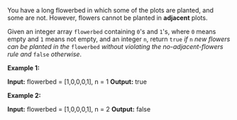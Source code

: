 You have a long flowerbed in which some of the plots are planted, and some are not. However, flowers cannot be planted in  **adjacent**  plots.

Given an integer array  `flowerbed`  containing  `0`'s and  `1`'s, where  `0`  means empty and  `1`  means not empty, and an integer  `n`, return  `true` _if_  `n`  _new flowers can be planted in the_  `flowerbed`  _without violating the no-adjacent-flowers rule and_  `false`  _otherwise_.

**Example 1:**

**Input:** flowerbed = [1,0,0,0,1], n = 1
**Output:** true

**Example 2:**

**Input:** flowerbed = [1,0,0,0,1], n = 2
**Output:** false
